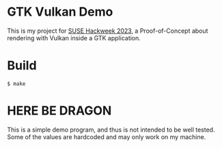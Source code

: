 # GTK Vulkan Demo

This is my project for [SUSE Hackweek 2023](https://hackweek.opensuse.org/projects/vulkan-widget-for-gtk), a Proof-of-Concept about rendering with Vulkan inside a GTK application.

# Build

```
$ make
```

# HERE BE DRAGON

This is a simple demo program, and thus is not intended to be well tested. Some of the values are hardcoded and may only work on my machine.
